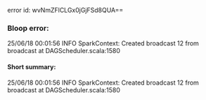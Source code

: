 error id: wvNmZFlCLGx0jGjFSd8QUA==
### Bloop error:

25/06/18 00:01:56 INFO SparkContext: Created broadcast 12 from broadcast at DAGScheduler.scala:1580
#### Short summary: 

25/06/18 00:01:56 INFO SparkContext: Created broadcast 12 from broadcast at DAGScheduler.scala:1580